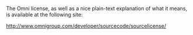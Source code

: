 

The Omni license, as well as a nice plain-text explanation of what it means, is available at the following site:

http://www.omnigroup.com/developer/sourcecode/sourcelicense/